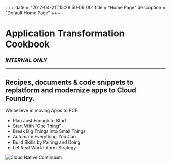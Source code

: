 +++
date = "2017-04-21T15:28:50-06:00"
title = "Home Page"
description = "Default Home Page"
+++

# Application Transformation Cookbook

### _**INTERNAL ONLY**_
---

## Recipes, documents & code snippets to replatform and modernize apps to Cloud Foundry.

We believe in moving Apps to PCF.
- Plan Just Enough to Start
- Start With “One Thing”
- Break Big Things into Small Things
- Automate Everything You Can
- Build Skills by Pairing and Doing
- Let Real Work Inform Strategy

![Cloud Native Continuum](/images/cloud-native-continuum.jpg)
